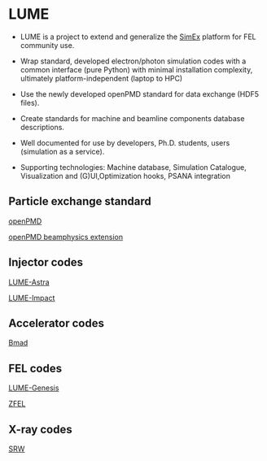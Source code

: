 # LUME


- LUME is a project to extend and generalize the [SimEx](https://github.com/eucall-software/simex_platform) platform for FEL community use.

- Wrap standard, developed electron/photon simulation codes with a common interface (pure Python) with minimal installation complexity, ultimately platform-independent (laptop to  HPC)

- Use the newly developed openPMD standard for data exchange (HDF5 files).

- Create standards for machine and beamline components database descriptions. 

- Well documented for use by developers, Ph.D. students, users (simulation as a service).

- Supporting technologies: Machine database, Simulation Catalogue, Visualization and (G)UI,Optimization hooks, PSANA integration




## Particle exchange standard

[openPMD](https://github.com/openPMD/openPMD-standard)

[openPMD beamphysics extension](https://github.com/DavidSagan/openPMD-standard/blob/EXT_BeamPhysics/EXT_BeamPhysics.md)


## Injector codes


[LUME-Astra](https://github.com/ChristopherMayes/lume-astra)

[LUME-Impact](https://github.com/ChristopherMayes/lume-impact)

## Accelerator codes

[Bmad](https://www.classe.cornell.edu/bmad/)

## FEL codes

[LUME-Genesis](https://github.com/slaclab/lume-genesis)

[ZFEL](https://github.com/slaclab/zfel)

## X-ray codes

[SRW](https://github.com/ochubar/SRW)
